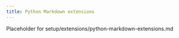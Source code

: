 ```yaml
---
title: Python Markdown extensions
---
```


Placeholder for setup/extensions/python-markdown-extensions.md

<a id="+pymdownx.highlight.anchor_linenums"></a>
